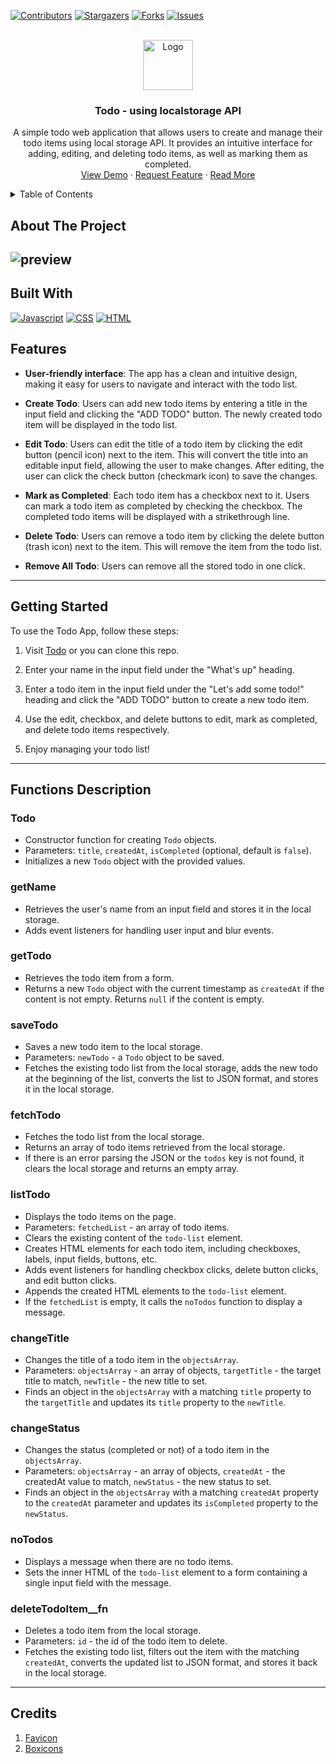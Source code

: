 [![Contributors][contributors-shield]][contributors-url]
[![Stargazers][stars-shield]][stars-url]
[![Forks][forks-shield]][forks-url]
[![Issues][issues-shield]][issues-url]



<!-- PROJECT LOGO -->
<br />
<div align="center">
  <a href="https://todo.thapatilak.com.np/">
    <img src="https://play-lh.googleusercontent.com/KNInXD9XRXJPXtWEGWvNf_MnT664xCO3yBr-KP9wmogIPplkyQcZLahhCmf3h1mtldmz" alt="Logo" width="80" height="80">
  </a>

<h3 align="center">Todo - using localstorage API</h3>

  <p align="center">
    A simple todo web application that allows users to create and manage their todo items using local storage API. It provides an intuitive interface for adding, editing, and deleting todo items, as well as marking them as completed.
    <br />
    <a href="https://todo.thapatilak.com.np/">View Demo</a>
    ·
    <a href="https://github.com/jrTilak/todo/issues">Request Feature</a>
    ·
    <a href="https://thapatilak.com.np/projects/...">Read More</a>
  </p>
</div>



<!-- TABLE OF CONTENTS -->
<details>
  <summary>Table of Contents</summary>
  <ol>
    <li>
      <a href="#about-the-project">About The Project</a> </li>
    <li><a href="#built-with">Built With</a></li>
    <li><a href="#features">Features</a></li>
    <li><a href="#getting-started">Getting Started</a></li>
    <li><a href="#functions-description">Functions Descriptio</a></li>
    <li><a href="#credits">Credits</a></li>
  </ol>
</details>



<!-- ABOUT THE PROJECT -->
## About The Project

![preview](https://repository-images.githubusercontent.com/646800354/bf3c684f-54d9-4ea1-b86c-32865ba3fa21)
----

## Built With
[![Javascript][Javascript]][Javascript-url] [![CSS][CSS]][CSS-url] [![HTML][HTML]][HTML-url]

## Features

- **User-friendly interface**: The app has a clean and intuitive design, making it easy for users to navigate and interact with the todo list.

- **Create Todo**: Users can add new todo items by entering a title in the input field and clicking the "ADD TODO" button. The newly created todo item will be displayed in the todo list.

- **Edit Todo**: Users can edit the title of a todo item by clicking the edit button (pencil icon) next to the item. This will convert the title into an editable input field, allowing the user to make changes. After editing, the user can click the check button (checkmark icon) to save the changes.

- **Mark as Completed**: Each todo item has a checkbox next to it. Users can mark a todo item as completed by checking the checkbox. The completed todo items will be displayed with a strikethrough line.

- **Delete Todo**: Users can remove a todo item by clicking the delete button (trash icon) next to the item. This will remove the item from the todo list.
- **Remove All Todo**: Users can remove all the stored todo in one click.

---
## Getting Started

To use the Todo App, follow these steps:

1. Visit [Todo](https://todo.thapatilak.com.np/) or you can clone this repo.

3. Enter your name in the input field under the "What's up" heading.

4. Enter a todo item in the input field under the "Let's add some todo!" heading and click the "ADD TODO" button to create a new todo item.

5. Use the edit, checkbox, and delete buttons to edit, mark as completed, and delete todo items respectively.

6. Enjoy managing your todo list!

---
## Functions Description

### Todo
- Constructor function for creating `Todo` objects.
- Parameters: `title`, `createdAt`, `isCompleted` (optional, default is `false`).
- Initializes a new `Todo` object with the provided values.

### getName
- Retrieves the user's name from an input field and stores it in the local storage.
- Adds event listeners for handling user input and blur events.

### getTodo
- Retrieves the todo item from a form.
- Returns a new `Todo` object with the current timestamp as `createdAt` if the content is not empty. Returns `null` if the content is empty.

### saveTodo
- Saves a new todo item to the local storage.
- Parameters: `newTodo` - a `Todo` object to be saved.
- Fetches the existing todo list from the local storage, adds the new todo at the beginning of the list, converts the list to JSON format, and stores it in the local storage.

### fetchTodo
- Fetches the todo list from the local storage.
- Returns an array of todo items retrieved from the local storage.
- If there is an error parsing the JSON or the `todos` key is not found, it clears the local storage and returns an empty array.

### listTodo
- Displays the todo items on the page.
- Parameters: `fetchedList` - an array of todo items.
- Clears the existing content of the `todo-list` element.
- Creates HTML elements for each todo item, including checkboxes, labels, input fields, buttons, etc.
- Adds event listeners for handling checkbox clicks, delete button clicks, and edit button clicks.
- Appends the created HTML elements to the `todo-list` element.
- If the `fetchedList` is empty, it calls the `noTodos` function to display a message.

### changeTitle
- Changes the title of a todo item in the `objectsArray`.
- Parameters: `objectsArray` - an array of objects, `targetTitle` - the target title to match, `newTitle` - the new title to set.
- Finds an object in the `objectsArray` with a matching `title` property to the `targetTitle` and updates its `title` property to the `newTitle`.

### changeStatus
- Changes the status (completed or not) of a todo item in the `objectsArray`.
- Parameters: `objectsArray` - an array of objects, `createdAt` - the createdAt value to match, `newStatus` - the new status to set.
- Finds an object in the `objectsArray` with a matching `createdAt` property to the `createdAt` parameter and updates its `isCompleted` property to the `newStatus`.

### noTodos
- Displays a message when there are no todo items.
- Sets the inner HTML of the `todo-list` element to a form containing a single input field with the message.

### deleteTodoItem__fn
- Deletes a todo item from the local storage.
- Parameters: `id` - the id of the todo item to delete.
- Fetches the existing todo list, filters out the item with the matching `createdAt`, converts the updated list to JSON format, and stores it back in the local storage.

---
## Credits
1. [Favicon](https://play-lh.googleusercontent.com/KNInXD9XRXJPXtWEGWvNf_MnT664xCO3yBr-KP9wmogIPplkyQcZLahhCmf3h1mtldmz)
2. [Boxicons](https://boxicons.com/)

<!-- https://www.markdownguide.org/basic-syntax/#reference-style-links -->
[contributors-shield]: https://img.shields.io/github/contributors/jrtilak/todo.svg?style=for-the-badge
[contributors-url]: https://github.com/jrtilak/todo/graphs/contributors
[forks-shield]: https://img.shields.io/github/forks/jrtilak/todo.svg?style=for-the-badge
[forks-url]: https://github.com/jrtilak/todo/network/members
[stars-shield]: https://img.shields.io/github/stars/jrtilak/todo.svg?style=for-the-badge
[stars-url]: https://github.com/jrtilak/todo/stargazers
[issues-shield]: https://img.shields.io/github/issues/jrtilak/todo.svg?style=for-the-badge
[issues-url]: https://github.com/jrtilak/todo/issues
[Javascript]: https://img.shields.io/badge/javascript-%23323330.svg?style=for-the-badge&logo=javascript&logoColor=%23F7DF1E
[Javascript-url]: https://developer.mozilla.org/en-US/docs/Web/JavaScript
[CSS]: https://img.shields.io/badge/css3-%231572B6.svg?style=for-the-badge&logo=css3&logoColor=white
[CSS-url]: https://developer.mozilla.org/en-US/docs/Web/css
[HTML]: https://img.shields.io/badge/html5-%23E34F26.svg?style=for-the-badge&logo=html5&logoColor=white
[HTML-url]: https://developer.mozilla.org/en-US/docs/Web/html
[Node.js]: https://img.shields.io/badge/node.js-6DA55F?style=for-the-badge&logo=node.js&logoColor=white
[Node-url]: https://nodejs.org/en


